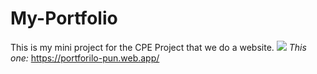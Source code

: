 # My-Portfolio
This is my mini project for the CPE Project that we do a website.
<img src = "https://scontent.fbkk2-3.fna.fbcdn.net/v/t1.6435-9…GbjCz5ie1kTnIQR9xOicQBSz6M6foT0zhbtcw&oe=653F5A7E">
*This one:*
https://portforilo-pun.web.app/
